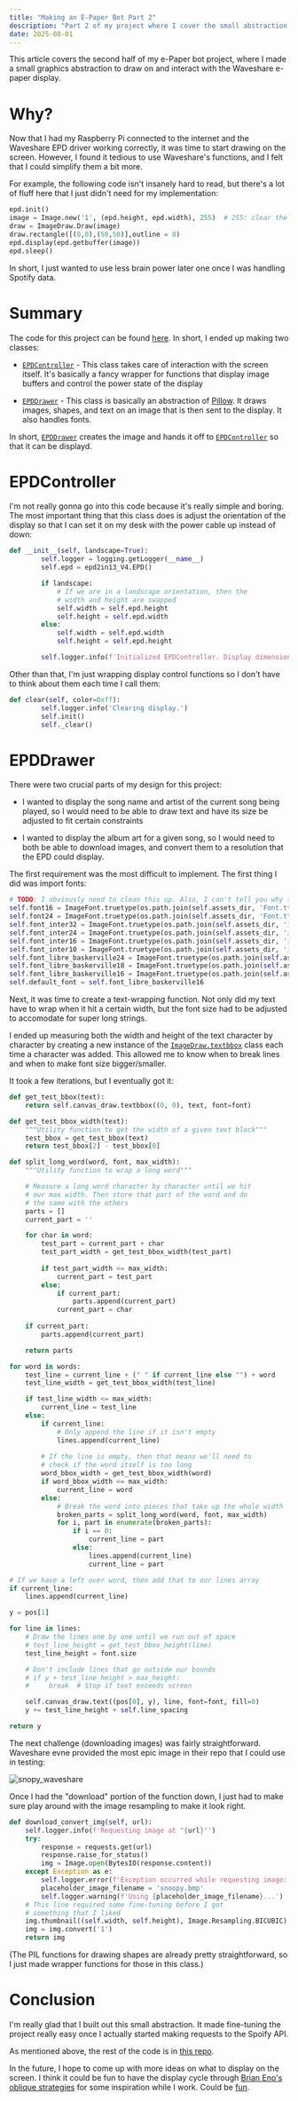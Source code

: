 ```yaml
---
title: "Making an E-Paper Bot Part 2"
description: "Part 2 of my project where I cover the small abstraction layer I built on top of Waveshare's display driver."
date: 2025-08-01
---
```


This article covers the second half of my e-Paper bot project, where I made a small graphics abstraction to draw on and interact with the Waveshare e-paper display.

# Why?

Now that I had my Raspberry Pi connected to the internet and the Waveshare EPD driver working correctly, it was time to start drawing on the screen. However, I found it tedious to use Waveshare's functions, and I felt that I could simplify them a bit more.

For example, the following code isn't insanely hard to read, but there's a lot of fluff here that I just didn't need for my implementation:

```python
epd.init()
image = Image.new('1', (epd.height, epd.width), 255)  # 255: clear the frame    
draw = ImageDraw.Draw(image)
draw.rectangle([(0,0),(50,50)],outline = 0)
epd.display(epd.getbuffer(image))
epd.sleep()
```

In short, I just wanted to use less brain power later one once I was handling Spotify data.

# Summary

The code for this project can be found [here](https://github.com/andersamer/tars-display/tree/main). In short, I ended up making two classes:

* [`EPDController`](https://github.com/andersamer/tars-display/blob/main/lib/EPDController.py) - This class takes care of interaction with the screen itself. It's basically a fancy wrapper for functions that display image buffers and control the power state of the display

* [`EPDDrawer`](https://github.com/andersamer/tars-display/blob/main/lib/EPDDrawer.py) - This class is basically an abstraction of [Pillow](https://pillow.readthedocs.io/en/stable/). It draws images, shapes, and text on an image that is then sent to the display. It also handles fonts.

In short, [`EPDDrawer`](https://github.com/andersamer/tars-display/blob/main/lib/EPDDrawer.py) creates the image and hands it off to [`EPDController`](https://github.com/andersamer/tars-display/blob/main/lib/EPDController.py) so that it can be displayd.

# EPDController

I'm not really gonna go into this code because it's really simple and boring. The most important thing that this class does is adjust the orientation of the display so that I can set it on my desk with the power cable up instead of down:

```python
def __init__(self, landscape=True):
        self.logger = logging.getLogger(__name__)
        self.epd = epd2in13_V4.EPD()

        if landscape:
            # If we are in a landscape orientation, then the 
            # width and height are swapped
            self.width = self.epd.height
            self.height = self.epd.width
        else:
            self.width = self.epd.width
            self.height = self.epd.height

        self.logger.info(f'Initialized EPDController. Display dimensions: {self.width}x{self.height}')
```

Other than that, I'm just wrapping display control functions so I don't have to think about them each time I call them:

```python
def clear(self, color=0xff):
        self.logger.info('Clearing display.')
        self.init()
        self._clear()
```

# EPDDrawer

There were two crucial parts of my design for this project:

* I wanted to display the song name and artist of the current song being played, so I would need to be able to draw text and have its size be adjusted to fit certain constraints

* I wanted to display the album art for a given song, so I would need to both be able to download images, and convert them to a resolution that the EPD could display.

The first requirement was the most difficult to implement. The first thing I did was import fonts:

```python
# TODO: I obviously need to clean this up. Also, I can't tell you why there are so many fonts here. Experimentation?
self.font16 = ImageFont.truetype(os.path.join(self.assets_dir, 'Font.ttc'), 16)
self.font24 = ImageFont.truetype(os.path.join(self.assets_dir, 'Font.ttc'), 24)
self.font_inter32 = ImageFont.truetype(os.path.join(self.assets_dir, 'inter.ttf'), 32)
self.font_inter24 = ImageFont.truetype(os.path.join(self.assets_dir, 'inter.ttf'), 24)
self.font_inter16 = ImageFont.truetype(os.path.join(self.assets_dir, 'inter.ttf'), 16)
self.font_inter10 = ImageFont.truetype(os.path.join(self.assets_dir, 'inter.ttf'), 10)
self.font_libre_baskerville24 = ImageFont.truetype(os.path.join(self.assets_dir, 'libre_baskerville_bold.ttf'), 24)
self.font_libre_baskerville18 = ImageFont.truetype(os.path.join(self.assets_dir, 'libre_baskerville_bold.ttf'), 18)
self.font_libre_baskerville16 = ImageFont.truetype(os.path.join(self.assets_dir, 'libre_baskerville_bold.ttf'), 16)
self.default_font = self.font_libre_baskerville16
```

Next, it was time to create a text-wrapping function. Not only did my text have to wrap when it hit a certain width, but the font size had to be adjusted to accomodate for super long strings.

I ended up measuring both the width and height of the text character by character by creating a new instance of the [`ImageDraw.textbbox`](https://pillow.readthedocs.io/en/latest/reference/ImageDraw.html#PIL.ImageDraw.ImageDraw.textbbox) class each time a character was added. This allowed me to know when to break lines and when to make font size bigger/smaller.

It took a few iterations, but I eventually got it:

```python
def get_test_bbox(text):
    return self.canvas_draw.textbbox((0, 0), text, font=font)

def get_test_bbox_width(text):
    """Utility function to get the width of a given text block"""
    test_bbox = get_test_bbox(text)
    return test_bbox[2] - test_bbox[0]

def split_long_word(word, font, max_width):
    """Utility function to wrap a long word"""

    # Measure a long word character by character until we hit
    # our max width. Then store that part of the word and do 
    # the same with the others
    parts = []
    current_part = ''

    for char in word:
        test_part = current_part + char
        test_part_width = get_test_bbox_width(test_part)
        
        if test_part_width <= max_width:
            current_part = test_part
        else:
            if current_part:
                parts.append(current_part)
            current_part = char
    
    if current_part:
        parts.append(current_part)

    return parts

for word in words:
    test_line = current_line + (" " if current_line else "") + word
    test_line_width = get_test_bbox_width(test_line)

    if test_line_width <= max_width:
        current_line = test_line
    else:
        if current_line:
            # Only append the line if it isn't empty
            lines.append(current_line)
        
        # If the line is empty, then that means we'll need to 
        # check if the word itself is too long
        word_bbox_width = get_test_bbox_width(word)
        if word_bbox_width <= max_width:
            current_line = word
        else:
            # Break the word into pieces that take up the whole width
            broken_parts = split_long_word(word, font, max_width)
            for i, part in enumerate(broken_parts):
                if i == 0:
                    current_line = part
                else:
                    lines.append(current_line)
                    current_line = part

# If we have a left over word, then add that to our lines array
if current_line:
    lines.append(current_line)

y = pos[1]

for line in lines:
    # Draw the lines one by one until we run out of space
    # test_line_height = get_test_bbox_height(line)
    test_line_height = font.size

    # Don't include lines that go outside our bounds
    # if y + test_line_height > max_height:
    #     break  # Stop if text exceeds screen

    self.canvas_draw.text((pos[0], y), line, font=font, fill=0)
    y += test_line_height + self.line_spacing

return y
```

The next challenge (downloading images) was fairly straightforward. Waveshare evne provided the most epic image in their repo that I could use in testing:

![snopy_waveshare](/public/img/snoopy.bmp)

Once I had the "download" portion of the function down, I just had to make sure play around with the image resampling to make it look right.

```python
def download_convert_img(self, url):
    self.logger.info(f'Requesting image at "{url}"')
    try:
        response = requests.get(url)
        response.raise_for_status()
        img = Image.open(BytesIO(response.content))
    except Exception as e:
        self.logger.error(f'Exception occurred while requesting image: {repr(e)}')
        placeholder_image_filename = 'snoopy.bmp'
        self.logger.warning(f'Using {placeholder_image_filename}...')
    # This line required some fine-tuning before I got  
    # something that I liked
    img.thumbnail((self.width, self.height), Image.Resampling.BICUBIC) 
    img = img.convert('1') 
    return img
```

(The PIL functions for drawing shapes are already pretty straightforward, so I just made wrapper functions for those in this class.)

# Conclusion

I'm really glad that I built out this small abstraction. It made fine-tuning the project really easy once I actually started making requests to the Spoify API.

As mentioned above, the rest of the code is in [this repo](https://github.com/andersamer/tars-display/tree/main).

In the future, I hope to come up with more ideas on what to display on the screen. I think it could be fun to have the display cycle through [Brian Eno's oblique strategies](https://en.wikipedia.org/wiki/Oblique_Strategies) for some inspiration while I work. Could be [fun](https://github.com/ghsyafii/oblique-strategies).